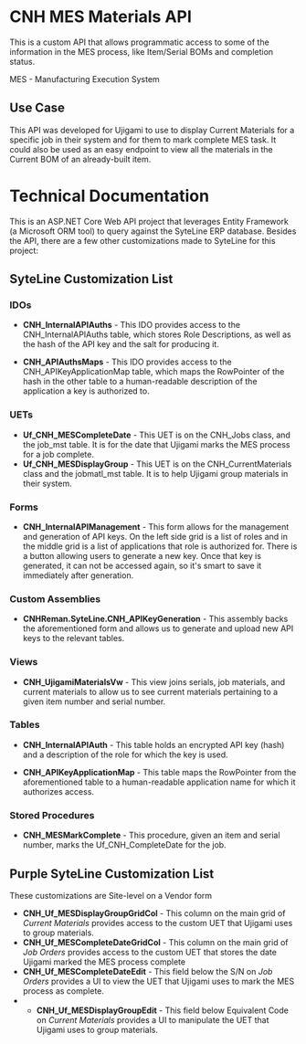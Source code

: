 # CNH MES Materials API
This is a custom API that allows programmatic access to some of the information in the MES process, like Item/Serial BOMs and completion status.

MES - Manufacturing Execution System

## Use Case
This API was developed for Ujigami to use to display Current Materials for a specific job in their system and for them to mark complete MES task. It could also be used as an easy endpoint to view all the materials in the Current BOM of an already-built item.

# Technical Documentation
This is an ASP.NET Core Web API project that leverages Entity Framework (a Microsoft ORM tool) to query against the SyteLine ERP database. Besides the API, there are a few other customizations made to SyteLine for this project:

## SyteLine Customization List 
### IDOs
- **CNH_InternalAPIAuths** - This IDO provides access to the CNH_InternalAPIAuths table, which stores Role Descriptions, as well as the hash of the API key and the salt for producing it.

- **CNH_APIAuthsMaps** - This IDO provides access to the CNH_APIKeyApplicationMap table, which maps the RowPointer of the hash in the other table to a human-readable description of the application a key is authorized to.

### UETs
- **Uf_CNH_MESCompleteDate** - This UET is on the CNH_Jobs class, and the job_mst table. It is for the date that Ujigami marks the MES process for a job complete.
- **Uf_CNH_MESDisplayGroup** - This UET is on the CNH_CurrentMaterials class and the jobmatl_mst table. It is to help Ujigami group materials in their system.

### Forms
- **CNH_InternalAPIManagement** - This form allows for the management and generation of API keys. On the left side grid is a list of roles and in the middle grid is a list of applications that role is authorized for. There is a button allowing users to generate a new key. Once that key is generated, it can not be accessed again, so it's smart to save it immediately after generation. 

### Custom Assemblies
- **CNHReman.SyteLine.CNH_APIKeyGeneration** - This assembly backs the aforementioned form and allows us to generate and upload new API keys to the relevant tables.

### Views 
- **CNH_UjigamiMaterialsVw** - This view joins serials, job materials, and current materials to allow us to see current materials pertaining to a given item number and serial number.

### Tables
- **CNH_InternalAPIAuth** - This table holds an encrypted API key (hash) and a description of the role for which the key is used.

- **CNH_APIKeyApplicationMap** - This table maps the RowPointer from the aforementioned table to a human-readable application name for which it authorizes access.

### Stored Procedures
- **CNH_MESMarkComplete** - This procedure, given an item and serial number, marks the Uf_CNH_CompleteDate for the job.

## Purple SyteLine Customization List 
These customizations are Site-level on a Vendor form
- **CNH_Uf_MESDisplayGroupGridCol** - This column on the main grid of _Current Materials_ provides access to the custom UET that Ujigami uses to group materials.
- **CNH_Uf_MESCompleteDateGridCol** - This column on the main grid of _Job Orders_ provides access to the custom UET that stores the date Ujigami marked the MES process complete
- **CNH_Uf_MESCompleteDateEdit** - This field below the S/N on _Job Orders_ provides a UI to view the UET that Ujigami uses to mark the MES process as complete.
- - **CNH_Uf_MESDisplayGroupEdit** - This field below Equivalent Code on _Current Materials_ provides a UI to manipulate the UET that Ujigami uses to group materials.

